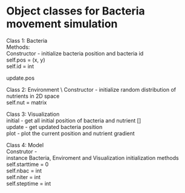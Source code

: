 # Object classes for Bacteria movement simulation

Class 1: Bacteria \
Methods: \
Constructor - initialize bacteria position and bacteria id \
self.pos = (x, y) \
self.id = int 

update.pos

Class 2: Environment \ 
Constructor - initialize random distribution of nutrients in 2D space \
self.nut = matrix 

Class 3: Visualization \
initial - get all initial position of bacteria and nutrient [] \
update - get updated bacteria position \
plot - plot the current position and nutrient gradient 

Class 4: Model \
Construtor - \
instance Bacteria, Enviroment and Visualization initialization methods \
self.starttime = 0 \
self.nbac = int \
self.niter = int \
self.steptime = int 







